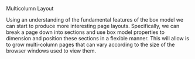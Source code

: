 Multicolumn Layout

Using an understanding of the fundamental features of the box model we can start to produce more interesting page layouts. Specifically, we can break a page down into sections and use box model properties to dimension and position these sections in a flexible manner. This will allow is to grow multi-column pages that can vary according to the size of the browser windows used to view them.